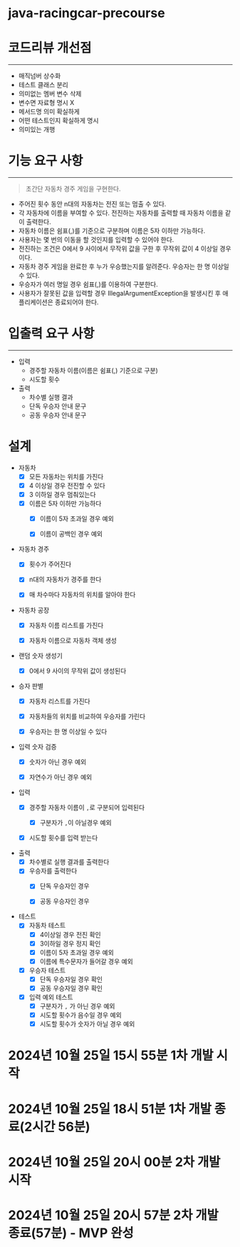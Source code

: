 # java-racingcar-precourse

# 코드리뷰 개선점

---
- 매직넘버 상수화
- 테스트 클래스 분리
- 의미없는 멤버 변수 삭제
- 변수면 자료형 명시 X
- 메서드명 의미 확실하게
- 어떤 테스트인지 확실하게 명시
- 의미있는 개행

# 기능 요구 사항

--- 
> 초간단 자동차 경주 게임을 구현한다.

- 주어진 횟수 동안 n대의 자동차는 전진 또는 멈출 수 있다.
- 각 자동차에 이름을 부여할 수 있다. 전진하는 자동차를 출력할 때 자동차 이름을 같이 출력한다.
- 자동차 이름은 쉼표(,)를 기준으로 구분하며 이름은 5자 이하만 가능하다.
- 사용자는 몇 번의 이동을 할 것인지를 입력할 수 있어야 한다.
- 전진하는 조건은 0에서 9 사이에서 무작위 값을 구한 후 무작위 값이 4 이상일 경우이다.
- 자동차 경주 게임을 완료한 후 누가 우승했는지를 알려준다. 우승자는 한 명 이상일 수 있다.
- 우승자가 여러 명일 경우 쉼표(,)를 이용하여 구분한다.
- 사용자가 잘못된 값을 입력할 경우 IllegalArgumentException을 발생시킨 후 애플리케이션은 종료되어야 한다.


# 입출력 요구 사항 

---

- 입력
  - 경주할 자동차 이름(이름은 쉼표(,) 기준으로 구분)
  - 시도할 횟수
- 출력
  - 차수별 실행 결과
  - 단독 우승자 안내 문구
  - 공동 우승자 안내 문구 

# 설계 

- 자동차
  - [x] 모든 자동차는 위치를 가진다
  - [x] 4 이상일 경우 전진할 수 있다
  - [x] 3 이하일 경우 멈춰있는다
  - [x] 이름은 5자 이하만 가능하다
    - [x] 이름이 5자 초과일 경우 예외
    - [x] 이름이 공백인 경우 예외


- 자동차 경주
  - [x] 횟수가 주어진다
  - [x] n대의 자동차가 경주를 한다
  - [x] 매 차수마다 자동차의 위치를 알아야 한다


- 자동차 공장
  - [x] 자동차 이름 리스트를 가진다
  - [x] 자동차 이름으로 자동차 객체 생성


- 랜덤 숫자 생성기
  - [x] 0에서 9 사이의 무작위 값이 생성된다


- 승자 판별
  - [x] 자동차 리스트를 가진다
  - [x] 자동차들의 위치를 비교하여 우승자를 가린다
  - [x] 우승자는 한 명 이상일 수 있다


- 입력 숫자 검증
  - [x] 숫자가 아닌 경우 예외
  - [x] 자연수가 아닌 경우 예외


- 입력
  - [x] 경주할 자동차 이름이 `,`로 구분되어 입력된다
    - [x] 구분자가 `,`이 아닐경우 예외
  - [x] 시도할 횟수를 입력 받는다


- 출력
  - [x] 차수별로 실행 결과를 출력한다
  - [x] 우승자를 출력한다
    - [x] 단독 우승자인 경우
    - [x] 공동 우승자인 경우


- 테스트
  - [x] 자동차 테스트
    - [x] 4이상일 경우 전진 확인
    - [x] 3이하일 경우 정지 확인
    - [x] 이름이 5자 초과일 경우 예외
    - [x] 이름에 특수문자가 들어갈 경우 예외
  - [x] 우승자 테스트
    - [x] 단독 우승자일 경우 확인
    - [x] 공동 우승자일 경우 확인
  - [x] 입력 예외 테스트
    - [x] 구분자가 `,` 가 아닌 경우 예외
    - [x] 시도할 횟수가 음수일 경우 예외
    - [x] 시도할 횟수가 숫자가 아닐 경우 예외

# 2024년 10월 25일 15시 55분 1차 개발 시작  
# 2024년 10월 25일 18시 51분 1차 개발 종료(2시간 56분)
# 2024년 10월 25일 20시 00분 2차 개발 시작
# 2024년 10월 25일 20시 57분 2차 개발 종료(57분) - MVP 완성
